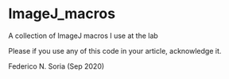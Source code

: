 # ImageJ_macros
A collection of ImageJ macros I use at the lab

Please if you use any of this code in your article, acknowledge it.

Federico N. Soria (Sep 2020)
